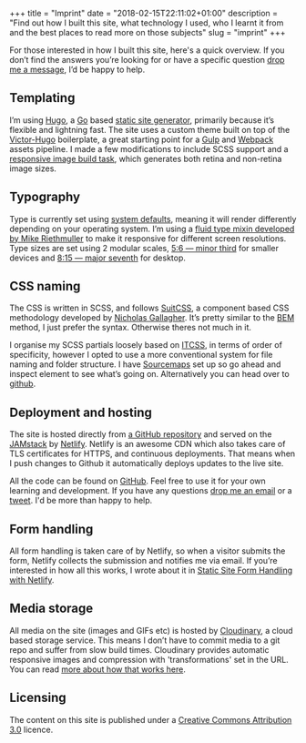+++
title = "Imprint"
date = "2018-02-15T22:11:02+01:00"
description = "Find out how I built this site, what technology I used, who I learnt it from and the best places to read more on those subjects"
slug = "imprint"
+++

For those interested in how I built this site, here's a quick overview. If you don’t find the answers you’re looking for or have a specific question [drop me a message](/contact/), I’d be happy to help.

## Templating
I’m using [Hugo](https://gohugo.io/), a [Go](https://golang.org/) based [static site generator](https://www.staticgen.com/), primarily because it’s flexible and lightning fast. The site uses a custom theme built on top of the [Victor-Hugo](https://github.com/netlify/victor-hugo) boilerplate, a great starting point for a [Gulp](https://gulpjs.com/) and [Webpack](https://webpack.js.org/) assets pipeline. I made a few modifications to include SCSS support and a [responsive image build task](https://github.com/harrycresswell/harry/blob/master/gulpfile.babel.js#L66), which generates both retina and non-retina image sizes.

## Typography
Type is currently set using [system defaults](https://css-tricks.com/snippets/css/system-font-stack/), meaning it will render differently depending on your operating system. I’m using a [fluid type mixin developed by Mike Riethmuller](https://www.madebymike.com.au/writing/fluid-type-calc-examples/) to make it responsive for different screen resolutions. Type sizes are set using 2 modular scales, [5:6 — minor third](http://www.modularscale.com/?1&em&1.2) for smaller devices and  [8:15 — major seventh](http://www.modularscale.com/?1&em&1.875) for desktop.

## CSS naming
The CSS is written in SCSS, and follows [SuitCSS](https://suitcss.github.io/), a component based CSS methodology developed by [Nicholas Gallagher](http://nicolasgallagher.com/). It’s pretty similar to the [BEM](http://getbem.com/) method, I just prefer the syntax. Otherwise theres not much in it.

I organise my SCSS partials loosely based on [ITCSS](https://www.xfive.co/blog/itcss-scalable-maintainable-css-architecture/), in terms of order of specificity, however I opted to use a more conventional system for file naming and folder structure. I have [Sourcemaps](https://knpuniversity.com/screencast/gulp/sourcemaps) set up so go ahead and inspect element to see what’s going on. Alternatively you can head over to [github](https://github.com/harrycresswell/hc).


## Deployment and hosting
The site is hosted directly from [a GitHub repository](https://github.com/harrycresswell/harry) and served on the [JAMstack](https://jamstack.org/) by [Netlify](https://www.netlify.com/). Netlify is an awesome CDN which also takes care of TLS certificates for HTTPS, and continuous deployments. That means when I push changes to Github it automatically deploys updates to the live site.

All the code can be found on [GitHub](https://github.com/harrycresswell/harry). Feel free to use it for your own learning and development. If you have any questions [drop me an email](mailto:studio@harrycresswell.com) or a [tweet](https://twitter.com/harrycresswell/). I'd be more than happy to help.


## Form handling
All form handling is taken care of by Netlify, so when a visitor submits the form, Netlify collects the submission and notifies me via email. If you’re interested in how all this works, I wrote about it in [Static Site Form Handling with Netlify](/articles/forms-with-netlify/).

## Media storage
All media on the site (images and GIFs etc) is hosted by [Cloudinary](https://cloudinary.com/), a cloud based storage service. This means I don’t have to commit media to a git repo and suffer from slow build times. Cloudinary provides automatic responsive images and compression with 'transformations' set in the URL. You can read [more about how that works here](/articles/cloudinary/).


## Licensing

The content on this site is published under a [Creative Commons Attribution 3.0](https://creativecommons.org/licenses/by/3.0/) licence.
